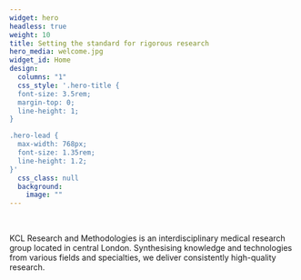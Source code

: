 ```yaml
---
widget: hero
headless: true
weight: 10
title: Setting the standard for rigorous research
hero_media: welcome.jpg
widget_id: Home
design:
  columns: "1"
  css_style: '.hero-title {
  font-size: 3.5rem;
  margin-top: 0;
  line-height: 1;
}

.hero-lead {
  max-width: 768px;
  font-size: 1.35rem;
  line-height: 1.2;
}'
  css_class: null
  background:
    image: ""
---
```

<br>

KCL Research and Methodologies is an interdisciplinary medical research group located in central London. Synthesising knowledge and technologies from various fields and specialties, we deliver consistently high-quality research.
